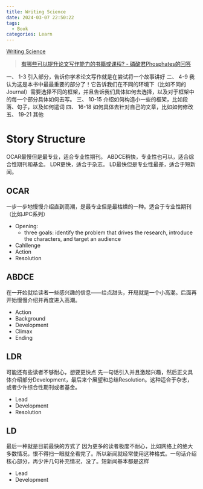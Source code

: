 ```yaml
---
title: Writing Science
date: 2024-03-07 22:50:22
tags:
  - Book
categories: Learn
---
```


[Writing Science](Writing%20science.pdf)

<!-- more -->

> [有哪些可以提升论文写作能力的书籍或课程? - 磷酸君Phosphates的回答](https://www.zhihu.com/question/487166424/answer/2163533691)

一、 1-3 引入部分，告诉你学术论文写作就是在尝试将一个故事讲好
二、 4-9 我认为这是本书中最最重要的部分了！它告诉我们在不同的环境下（比如不同的Journal）需要选择不同的框架，并且告诉我们具体如何去选择，以及对于框架中的每一个部分具体如何去写。
三、 10-15 介绍如何构造小一些的框架，比如段落、句子，以及如何遣词
四、 16-18 如何具体去针对自己的文章，比如如何修改
五、 19-21 其他

# Story Structure

OCAR最慢但是最专业，适合专业性期刊。
ABDCE稍快，专业性也可以，适合综合性期刊和基金。
LDR更快，适合于杂志。
LD最快但是专业性最差，适合于短新闻。

## OCAR

一步一步地慢慢介绍直到高潮，是最专业但是最枯燥的一种。适合于专业性期刊（比如JPC系列）

- Opening: 
  - three goals: identify the problem that drives the research, introduce the characters, and target an audience
- Cahllenge
- Action
- Resolution

## ABDCE

在一开始就给读者一些感兴趣的信息——给点甜头，开局就是一个小高潮。后面再开始慢慢介绍并再度进入高潮。

- Action
- Background
- Development
- Climax
- Ending


## LDR
可能还有些读者不够耐心，想要更快点
先一句话引入并且激起兴趣，然后正文具体介绍部分Development，最后来个展望和总结Resolution。这种适合于杂志，或者少许综合性期刊或者基金。

- Lead
- Development
- Resolution

## LD
最后一种就是目前最快的方式了
因为更多的读者极度不耐心，比如网络上的绝大多数情况，恨不得扫一眼就全看完了。所以新闻就经常使用这种格式。一句话介绍核心部分，再少许几句补充情况，没了。短新闻基本都是这样

- Lead
- Development


